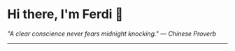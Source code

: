 <h1>Hi there, I'm Ferdi 👋</h1>

<p><em>
  "A clear conscience never fears midnight knocking." — Chinese Proverb
</em></p>

---
